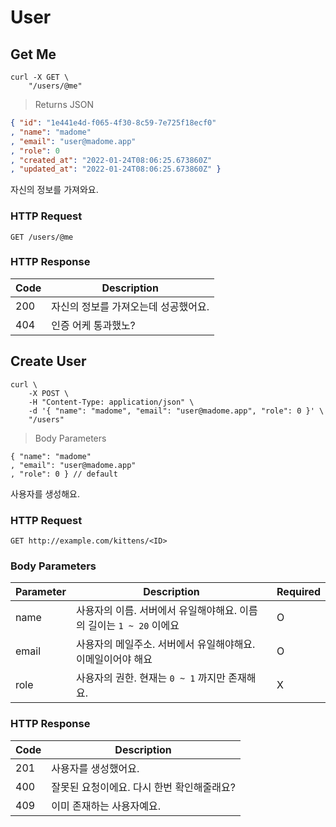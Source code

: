 # User

## Get Me

```shell
curl -X GET \
    "/users/@me"
```

> Returns JSON

```json
{ "id": "1e441e4d-f065-4f30-8c59-7e725f18ecf0"
, "name": "madome"
, "email": "user@madome.app"
, "role": 0
, "created_at": "2022-01-24T08:06:25.673860Z"
, "updated_at": "2022-01-24T08:06:25.673860Z" }
```

자신의 정보를 가져와요.

### HTTP Request

`GET /users/@me`

### HTTP Response

Code | Description |
---- | ----------- |
200  | 자신의 정보를 가져오는데 성공했어요. |
404  | 인증 어케 통과했노? |

## Create User

```shell
curl \
    -X POST \
    -H "Content-Type: application/json" \
    -d '{ "name": "madome", "email": "user@madome.app", "role": 0 }' \
    "/users"
```

> Body Parameters

```jsonc
{ "name": "madome"
, "email": "user@madome.app"
, "role": 0 } // default
```

사용자를 생성해요.

### HTTP Request

`GET http://example.com/kittens/<ID>`

### Body Parameters

Parameter | Description                         | Required |
--------- | ----------------------------------- | -------- |
name      | 사용자의 이름. 서버에서 유일해야해요. 이름의 길이는 `1 ~ 20` 이에요 | O
email     | 사용자의 메일주소. 서버에서 유일해야해요. 이메일이어야 해요| O
role      | 사용자의 권한. 현재는 `0 ~ 1` 까지만 존재해요. | X

### HTTP Response

Code | Description |
---- | ----------- |
201  | 사용자를 생성했어요. |
400  | 잘못된 요청이에요. 다시 한번 확인해줄래요? |
409  | 이미 존재하는 사용자예요. |
